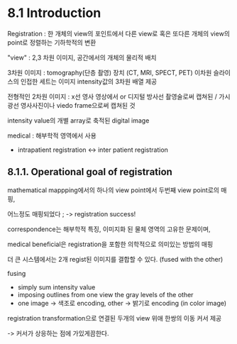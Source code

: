 # 8.1 Introduction

Registration :  한 개체의 view의 포인트에서 다른 view로 혹은 또다른 개체의 view의 point로 정렬하는 기하학적의 변환

"view" : 2,3 차원 이미지, 공간에서의 개체의 물리적 배치

3차원 이미지 : tomography(단층 촬영) 장치 (CT, MRI, SPECT, PET) 이차원 슬라이스의 인접한 세트는 이미지 intensity값의 3차원 배열 제공

전형적인 2차원 이미지 : x선 영사 영상에서 or 디지털 방사선 촬영술로써 캡쳐된 / 가시광선 영사사진이나 viedo frame으로써 캡쳐된 것

intensity value의 개별 array로 축적된 digital image

medical : 해부학적 영역에서 사용 

* intrapatient registration <-> inter patient registration


## 8.1.1. Operational goal of registration

mathematical mappping에서의 하나의 view point에서 두번째 view point로의 매핑,

어느정도 매핑되었다 ; -> registration success!

correspondence는 해부학적 특징, 이미지화 된 물체 영역의 고유한 문제이며,

medical beneficial은 registration을 포함한 의학적으로 의미있는 방법의 매핑

더 큰 시스템에서는 2개 regist된 이미지를 결합할 수 있다. (fused with the other)

fusing

* simply sum intensity value
* imposing outlines from one view the gray levels of the other
* one image -> 색조로 encoding, other -> 밝기로 encoding (in color image)

registration transformation으로 연결된 두개의 view 위애 한쌍의 이동 커서 제공

-> 커서가 상응하는 점에 가있게끔한다.

